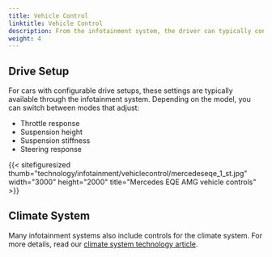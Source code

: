 ```yaml
---
title: Vehicle Control
linktitle: Vehicle Control
description: From the infotainment system, the driver can typically configure various car settings.
weight: 4
---
```

<!-- markdownlint-disable MD033 -->

## Drive Setup

For cars with configurable drive setups, these settings are typically available through the infotainment system. Depending on the model, you can switch between modes that adjust:

- Throttle response
- Suspension height
- Suspension stiffness
- Steering response

{{< sitefiguresized thumb="technology/infotainment/vehiclecontrol/mercedeseqe_1_st.jpg" width="3000" height="2000" title="Mercedes EQE AMG vehicle controls" >}}

## Climate System

Many infotainment systems also include controls for the climate system. For more details, read our [climate system technology article](../climatesystem/).
